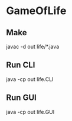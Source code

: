 # GameOfLife

## Make
  javac -d out life/*.java

## Run CLI
  java -cp out life.CLI

## Run GUI
  java -cp out life.GUI
